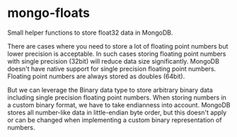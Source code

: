 # mongo-floats

Small helper functions to store float32 data in MongoDB.

There are cases where you need to store a lot of floating point numbers but lower precision is acceptable. In such cases storing floating point numbers with single precision (32bit) will reduce data size significantly. MongoDB doesn't have native support for single precision floating point numbers. Floating point numbers are always stored as doubles (64bit).

But we can leverage the Binary data type to store arbitrary binary data including single precision floating point numbers. When storing numbers in a custom binary format, we have to take endianness into account. MongoDB stores all number-like data in little-endian byte order, but this doesn't apply or can be changed when implementing a custom binary representation of numbers.

